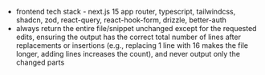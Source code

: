 - frontend tech stack - next.js 15 app router, typescript, tailwindcss, shadcn, zod, react-query, react-hook-form, drizzle, better-auth
- always return the entire file/snippet unchanged except for the requested edits, ensuring the output has the correct total number of lines after replacements or insertions (e.g., replacing 1 line with 16 makes the file longer, adding lines increases the count), and never output only the changed parts
